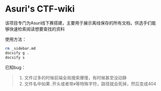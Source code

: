 # Asuri's CTF-wiki

该项目专门为Asuri线下赛搭建，主要用于展示离线保存的所有文档，供选手们能够快速检索阅读想要查找的资料

使用方法：
```bash
rm _sidebar.md
docsify g .
docsify s
```

已知bug：
> 1. 文件过多的时候前端全局搜索爆慢，有时候甚至没动静
> 2. 文件名中如果`.`开头或者带`#`等特殊字符，路径就会死掉，然后变成404